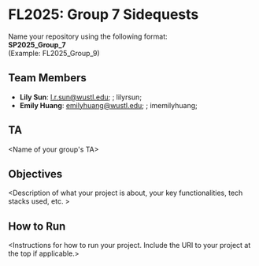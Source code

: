 # FL2025: Group 7 Sidequests

Name your repository using the following format:  
**SP2025_Group_7**  
(Example: FL2025_Group_9)

## Team Members
- **Lily Sun**: l.r.sun@wustl.edu; ; lilyrsun;
- **Emily Huang**: emilyhuang@wustl.edu; ; imemilyhuang;
  
## TA
&lt;Name of your group's TA&gt;

## Objectives
&lt;Description of what your project is about, your key functionalities, tech stacks used, etc. &gt;

## How to Run
&lt;Instructions for how to run your project. Include the URI to your project at the top if applicable.&gt;
